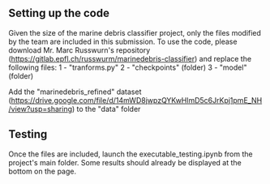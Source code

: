 ## Setting up the code
Given the size of the marine debris classifier project, only the files modified by the team are included in this submission.
To use the code, please download Mr. Marc Russwurn's repository (https://gitlab.epfl.ch/russwurm/marinedebris-classifier) and replace the following files:
1 - "tranforms.py"
2 - "checkpoints" (folder)
3 - "model" (folder)

Add the "marinedebris_refined" dataset (https://drive.google.com/file/d/14mWD8jwpzQYKwHlmD5c6JrKpj1pmE_NH/view?usp=sharing) to the "data" folder


## Testing
Once the files are included, launch the executable_testing.ipynb from the project's main folder. Some results should already be displayed at the bottom on the page.
